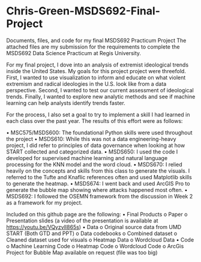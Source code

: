 # Chris-Green-MSDS692-Final-Project
Documents, files, and code for my final MSDS692 Practicum Project
The attached files are my submission for the requirements to complete the MSDS692 Data Science Practicum at Regis University.

For my final project, I dove into an analysis of extremist ideological trends inside the United States. My goals for this project project were threefold. First, I wanted to use visualization to inform and educate on what violent extremism and radical ideologies in the U.S. look like from a data perspective. Second, I wanted to test our current assessment of ideological trends. Finally, I wanted to explore new analytic methods and see if machine learning can help analysts identify trends faster.

For the process, I also set a goal to try to implement a skill I had learned in each class over the past year. The results of this effort were as follows:

•	MSC575/MSDS600: The foundational Python skills were used throughout the project
•	MSDS610: While this was not a data engineering-heavy project, I did refer to principles of data governance when looking at how START collected and categorized data.
•	MSDS650: I used the code I developed for supervised machine learning and natural language processing for the KNN model and the word cloud.
•	MSDS670: I relied heavily on the concepts and skills from this class to generate the visuals. I referred to the Tufte and Knaflic references often and used Matplotlib skills to generate the heatmap.
•	MSDS674: I went back and used ArcGIS Pro to generate the bubble map showing where attacks happened most often.
•	MSDS692: I followed the OSEMN framework from the discussion in Week 2 as a framework for my project.

Included on this github page are the following:
•	Final Products
o	Paper
o	Presentation slides (a video of the presentation is available at https://youtu.be/VQyzvlI865s)
•	Data
o	Original source data from UMD START (Both GTD and PPT)
o	Data codebooks
o	Combined dataset
o	Cleaned dataset used for visuals
o	Heatmap Data
o	Wordcloud Data
•	Code
o	Machine Learning Code
o	Heatmap Code
o	Wordcloud Code
o	ArcGis Project for Bubble Map available on request (file was too big)
